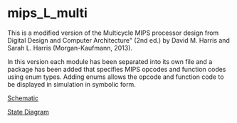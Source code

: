 # mips_L_multi
This is a modified version of the Multicycle MIPS processor design from Digital Design and Computer Architecture" (2nd ed.) by David M. Harris and Sarah L. Harris (Morgan-Kaufmann, 2013).

In this version each module has been separated into its own file and a package has been added that specifies MIPS opcodes and function codes using enum types. Adding enums allows the opcode and function code to be displayed in simulation in symbolic form.

[Schematic](https://github.com/jnestor/mips_L_multi/blob/main/doc/mips_multicycle_2022.pdf)

[State Diagram](https://github.com/jnestor/mips_L_multi/blob/main/doc/mjulticycle-fsm-2019.pdf)


